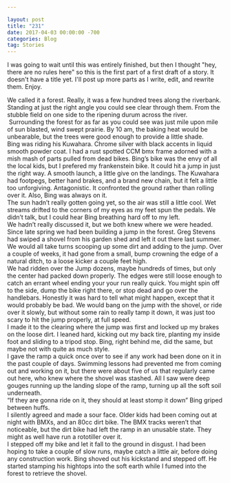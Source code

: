 ```yaml
---

layout: post  
title: "231"  
date: 2017-04-03 00:00:00 -700  
categories: Blog
tag: Stories
---
```


I was going to wait until this was entirely finished, but then I thought "hey, there are no rules here" so this is the first part of a first draft of a story. It doesn't have a title yet. I'll post up more parts as I write, edit, and rewrite them. Enjoy.  
  
We called it a forest. Really, it was a few hundred trees along the riverbank. Standing at just the right angle you could see clear through them. From the stubble field on one side to the ripening durum across the river.  Surrounding the forest for as far as you could see was just mile upon mile of sun blasted, wind swept prairie. By 10 am, the baking heat would be unbearable, but the trees were good enough to provide a little shade.  
Bing was riding his Kuwahara. Chrome silver with black accents in liquid smooth powder coat. I had a rust spotted CCM bmx frame adorned with a mish mash of parts pulled from dead bikes. Bing’s bike was the envy of all the local kids, but I prefered my frankenstein bike. It could hit a jump in just the right way. A smooth launch, a little give on the landings. The Kuwahara had footpegs, better hand brakes, and a brand new chain, but it felt a little too unforgiving. Antagonistic. It confronted the ground rather than rolling over it. Also, Bing was always on it.  
The sun hadn’t really gotten going yet, so the air was still a little cool. Wet streams drifted to the corners of my eyes as my feet spun the pedals. We didn’t talk, but I could hear Bing breathing hard off to my left.   
We hadn’t really discussed it, but we both knew where we were headed. Since late spring we had been building a jump in the forest. Greg Stevens had swiped a shovel from his garden shed and left it out there last summer. We would all take turns scooping up some dirt and adding to the jump. Over a couple of weeks, it had gone from a small, bump crowning the edge of a natural ditch, to a loose kicker a couple feet high.   
We had ridden over the Jump dozens, maybe hundreds of times, but only the center had packed down properly. The edges were still loose enough to catch an errant wheel ending your your run really quick. You might spin off to the side, dump the bike right there, or stop dead and go over the handlebars. Honestly it was hard to tell what might happen, except that it would probably be bad. We would bang on the jump with the shovel, or ride over it slowly, but without some rain to really tamp it down, it was just too scary to hit the jump properly, at full speed.  
I made it to the clearing where the jump was first and locked up my brakes on the loose dirt. I leaned hard, kicking out my back tire, planting my inside foot and sliding to a tripod stop. Bing, right behind me, did the same, but maybe not with quite as much style.  
I gave the ramp a quick once over to see if any work had been done on it in the past couple of days. Swimming lessons had prevented me from coming out and working on it, but there were about five of us that regularly came out here, who knew where the shovel was stashed. All I saw were deep gouges running up the landing slope of the ramp, turning up all the soft soil underneath.   
“If they are gonna ride on it, they should at least stomp it down” Bing griped between huffs.  
I silently agreed and made a sour face. Older kids had been coming out at night with BMXs, and an 80cc dirt bike. The BMX tracks weren’t that noticeable, but the dirt bike had left the ramp in an unusable state. They might as well have run a rototiller over it.   
I stepped off my bike and let it fall to the ground in disgust. I had been hoping to take a couple of slow runs, maybe catch a little air, before doing any construction work. Bing shoved out his kickstand and stepped off. He started stamping his hightops into the soft earth while I fumed into the forest to retrieve the shovel.  
  
 